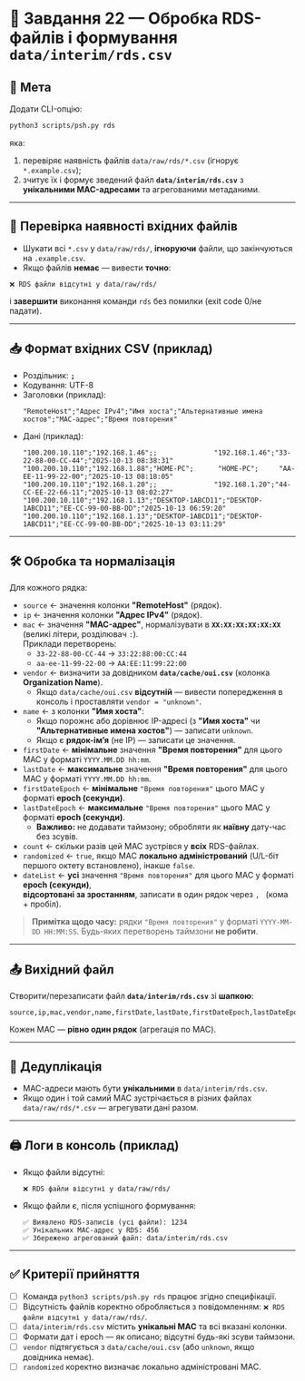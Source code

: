 # 🧩 Завдання 22 — Обробка RDS-файлів і формування `data/interim/rds.csv`

## 🎯 Мета
Додати CLI-опцію:
```bash
python3 scripts/psh.py rds
```
яка:
1) перевіряє наявність файлів `data/raw/rds/*.csv` (ігнорує `*.example.csv`);  
2) зчитує їх і формує зведений файл **`data/interim/rds.csv`** з **унікальними MAC-адресами** та агрегованими метаданими.

---

## 🔽 Перевірка наявності вхідних файлів
- Шукати всі `*.csv` у `data/raw/rds/`, **ігноруючи** файли, що закінчуються на `.example.csv`.
- Якщо файлів **немає** — вивести **точно**:
```
❌ RDS файли відсутні у data/raw/rds/
```
і **завершити** виконання команди `rds` без помилки (exit code 0/не падати).

---

## 📥 Формат вхідних CSV (приклад)
- Роздільник: **`;`**  
- Кодування: UTF-8  
- Заголовки (приклад):
  ```
  "RemoteHost";"Адрес IPv4";"Имя хоста";"Альтернативные имена хостов";"MAC-адрес";"Время повторения"
  ```
- Дані (приклад):
  ```
  "100.200.10.110";"192.168.1.46";;              "192.168.1.46";"33-22-88-00-CC-44";"2025-10-13 08:38:31"
  "100.200.10.110";"192.168.1.88";"HOME-PC";      "HOME-PC";     "AA-EE-11-99-22-00";"2025-10-13 08:18:05"
  "100.200.10.110";"192.168.1.20";;              "192.168.1.20";"44-CC-EE-22-66-11";"2025-10-13 08:02:27"
  "100.200.10.110";"192.168.1.13";"DESKTOP-1ABCD11";"DESKTOP-1ABCD11";"EE-CC-99-00-BB-DD";"2025-10-13 06:59:20"
  "100.200.10.110";"192.168.1.13";"DESKTOP-1ABCD11";"DESKTOP-1ABCD11";"EE-CC-99-00-BB-DD";"2025-10-13 03:11:29"
  ```

---

## 🛠️ Обробка та нормалізація
Для кожного рядка:

- `source` ← значення колонки **"RemoteHost"** (рядок).
- `ip` ← значення колонки **"Адрес IPv4"** (рядок).
- `mac` ← значення **"MAC-адрес"**, нормалізувати в **`XX:XX:XX:XX:XX:XX`** (великі літери, розділювач `:`).  
  Приклади перетворень:
  - `33-22-88-00-CC-44` → `33:22:88:00:CC:44`
  - `aa-ee-11-99-22-00` → `AA:EE:11:99:22:00`
- `vendor` ← визначити за довідником **`data/cache/oui.csv`** (колонка **Organization Name**).  
  - Якщо `data/cache/oui.csv` **відсутній** — вивести попередження в консоль і проставляти `vendor = "unknown"`.
- `name` ← з колонки **"Имя хоста"**:
  - Якщо порожнє або дорівнює IP-адресі (з **"Имя хоста"** чи **"Альтернативные имена хостов"**) — записати `unknown`.
  - Якщо є **рядок-ім’я** (не IP) — записати це значення.
- `firstDate` ← **мінімальне** значення **"Время повторения"** для цього MAC у форматі `YYYY.MM.DD hh:mm`.
- `lastDate` ← **максимальне** значення **"Время повторения"** для цього MAC у форматі `YYYY.MM.DD hh:mm`.
- `firstDateEpoch` ← **мінімальне** `"Время повторения"` цього MAC у форматі **epoch (секунди)**.
- `lastDateEpoch` ← **максимальне** `"Время повторения"` цього MAC у форматі **epoch (секунди)**.
  - **Важливо:** не додавати таймзону; обробляти як **наївну** дату-час без зсувів.
- `count` ← скільки разів цей MAC зустрівся у **всіх** RDS-файлах.
- `randomized` ← `true`, якщо MAC **локально адміністрований** (U/L-біт першого октету встановлено), інакше `false`.
- `dateList` ← **усі** значення `"Время повторения"` для цього MAC у форматі **epoch (секунди)**,  
  **відсортовані за зростанням**, записати в один рядок через `, ` (кома + пробіл).

> **Примітка щодо часу:** рядки `"Время повторения"` у форматі `YYYY-MM-DD HH:MM:SS`. Будь-яких перетворень таймзони **не робити**.

---

## 📤 Вихідний файл
Створити/перезаписати файл **`data/interim/rds.csv`** зі **шапкою**:
```
source,ip,mac,vendor,name,firstDate,lastDate,firstDateEpoch,lastDateEpoch,count,randomized,dateList
```
Кожен MAC — **рівно один рядок** (агрегація по MAC).

---

## 🧹 Дедуплікація
- MAC-адреси мають бути **унікальними** в `data/interim/rds.csv`.
- Якщо один і той самий MAC зустрічається в різних файлах `data/raw/rds/*.csv` — агрегувати дані разом.

---

## 🖨️ Логи в консоль (приклад)
- Якщо файли відсутні:
  ```
  ❌ RDS файли відсутні у data/raw/rds/
  ```
- Якщо файли є, після успішного формування:
  ```
  ✅ Виявлено RDS-записів (усі файли): 1234
  ✅ Унікальних MAC-адрес у RDS: 456
  ✅ Збережено агрегований файл: data/interim/rds.csv
  ```

---

## ✅ Критерії прийняття
- [ ] Команда `python3 scripts/psh.py rds` працює згідно специфікації.
- [ ] Відсутність файлів коректно обробляється з повідомленням: `❌ RDS файли відсутні у data/raw/rds/`.
- [ ] `data/interim/rds.csv` містить **унікальні MAC** та всі вказані колонки.
- [ ] Формати дат і epoch — як описано; відсутні будь-які зсуви таймзони.
- [ ] `vendor` підтягується з `data/cache/oui.csv` (або `unknown`, якщо довідника немає).
- [ ] `randomized` коректно визначає локально адміністровані MAC.

